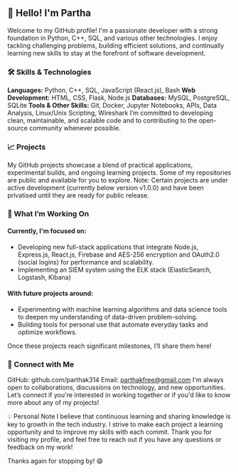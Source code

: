 ## 👋 Hello! I'm Partha
Welcome to my GitHub profile! I'm a passionate developer with a strong foundation in Python, C++, SQL, and various other technologies. I enjoy tackling challenging problems, building efficient solutions, and continually learning new skills to stay at the forefront of software development.

### 🛠️ Skills & Technologies
**Languages:** Python, C++, SQL, JavaScript (React.js), Bash
**Web Development:** HTML, CSS, Flask, Node.js
**Databases:** MySQL, PostgreSQL, SQLite
**Tools & Other Skills:** Git, Docker, Jupyter Notebooks, APIs, Data Analysis, Linux/Unix Scripting, Wireshark
I’m committed to developing clean, maintainable, and scalable code and to contributing to the open-source community whenever possible.

### 📈 Projects
My GitHub projects showcase a blend of practical applications, experimental builds, and ongoing learning projects. Some of my repositories are public and available for you to explore. Note: Certain projects are under active development (currently below version v1.0.0) and have been privatised until they are ready for public release.

### 🚀 What I’m Working On
#### Currently, I'm focused on:
- Developing new full-stack applications that integrate Node.js, Express.js, React.js, Firebase and AES-256 encryption and OAuth2.0 (social logins) for performance and scalability.
- Implementing an SIEM system using the ELK stack (ElasticSearch, Logstash, Kibana)

#### With future projects around:
- Experimenting with machine learning algorithms and data science tools to deepen my understanding of data-driven problem-solving.
- Building tools for personal use that automate everyday tasks and optimize workflows.

Once these projects reach significant milestones, I’ll share them here!

### 👥 Connect with Me
GitHub: github.com/parthak314
Email: parthakfree@gmail.com
I'm always open to collaborations, discussions on technology, and new opportunities. Let’s connect if you're interested in working together or if you'd like to know more about any of my projects!

💡 Personal Note
I believe that continuous learning and sharing knowledge is key to growth in the tech industry. I strive to make each project a learning opportunity and to improve my skills with each commit. Thank you for visiting my profile, and feel free to reach out if you have any questions or feedback on my work!

Thanks again for stopping by! 😄

